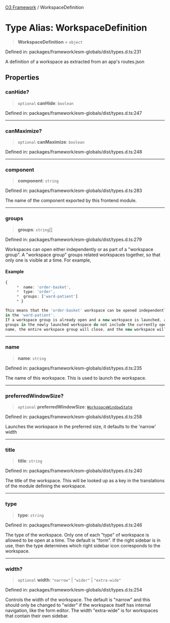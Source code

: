 [O3 Framework](../API.md) / WorkspaceDefinition

# Type Alias: WorkspaceDefinition

> **WorkspaceDefinition** = `object`

Defined in: packages/framework/esm-globals/dist/types.d.ts:231

A definition of a workspace as extracted from an app's routes.json

## Properties

### canHide?

> `optional` **canHide**: `boolean`

Defined in: packages/framework/esm-globals/dist/types.d.ts:247

***

### canMaximize?

> `optional` **canMaximize**: `boolean`

Defined in: packages/framework/esm-globals/dist/types.d.ts:248

***

### component

> **component**: `string`

Defined in: packages/framework/esm-globals/dist/types.d.ts:283

The name of the component exported by this frontend module.

***

### groups

> **groups**: `string`[]

Defined in: packages/framework/esm-globals/dist/types.d.ts:279

Workspaces can open either independently or as part of a "workspace group". A
"workspace group" groups related workspaces together, so that only one is visible
at a time. For example,

#### Example

```ts
{
     *  name: 'order-basket',
     *  type: 'order',
     *  groups: ['ward-patient']
     * }

This means that the 'order-basket' workspace can be opened independently, or only
in the 'ward-patient'.
If a workspace group is already open and a new workspace is launched, and the
groups in the newly launched workspace do not include the currently open group’s
name, the entire workspace group will close, and the new workspace will launch independently.
```

***

### name

> **name**: `string`

Defined in: packages/framework/esm-globals/dist/types.d.ts:235

The name of this workspace. This is used to launch the workspace.

***

### preferredWindowSize?

> `optional` **preferredWindowSize**: [`WorkspaceWindowState`](WorkspaceWindowState.md)

Defined in: packages/framework/esm-globals/dist/types.d.ts:258

Launches the workspace in the preferred size, it defaults to the 'narrow' width

***

### title

> **title**: `string`

Defined in: packages/framework/esm-globals/dist/types.d.ts:240

The title of the workspace. This will be looked up as a key in the translations of the module
defining the workspace.

***

### type

> **type**: `string`

Defined in: packages/framework/esm-globals/dist/types.d.ts:246

The type of the workspace. Only one of each "type" of workspace is allowed to be open at a
time. The default is "form". If the right sidebar is in use, then the type determines which
right sidebar icon corresponds to the workspace.

***

### width?

> `optional` **width**: `"narrow"` \| `"wider"` \| `"extra-wide"`

Defined in: packages/framework/esm-globals/dist/types.d.ts:254

Controls the width of the workspace. The default is "narrow" and this should only be
changed to "wider" if the workspace itself has internal navigation, like the form editor.
The width "extra-wide" is for workspaces that contain their own sidebar.
